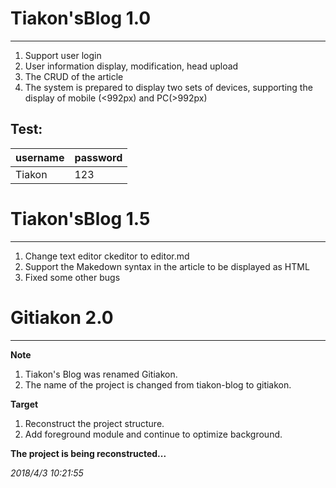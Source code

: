# Tiakon'sBlog 1.0

----------

1. Support user login
2. User information display, modification, head upload
3. The CRUD of the article
4. The system is prepared to display two sets of devices, supporting the display of mobile (<992px) and PC(>992px)

## Test: ##


| username |password|
| - | - | 
| Tiakon |123|

# Tiakon'sBlog 1.5 

----------

1. Change text editor ckeditor to editor.md
2. Support the Makedown syntax in the article to be displayed as HTML
3. Fixed some other bugs

Gitiakon 2.0
========

----------

**Note**

1. Tiakon's Blog was renamed Gitiakon.
2. The name of the project is changed from tiakon-blog to gitiakon.


**Target**

1. Reconstruct the project structure.
2. Add foreground module and continue to optimize background.


**The project is being reconstructed...**

*2018/4/3 10:21:55*


